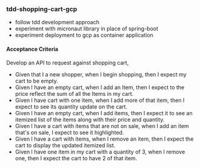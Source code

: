 ### tdd-shopping-cart-gcp

 - follow tdd development approach
 - experiment with micronaut library in place of spring-boot
 - experiment deployment to gcp as container application

#### Acceptance Criteria 

Develop an API to request against shopping cart, 

- Given that I a new shopper, when I begin shopping, then I expect my cart to be empty.
- Given I have an empty cart, when I add an Item, then I expect to the price reflect the sum of all the Items in my cart.
- Given I have cart with one item, when I add more of that item, then I expect to see its quantity update on the cart.
- Given I have an empty cart, when I add items, then I expect it to see an itemized list of the items along with their price and quantity.
- Given I have a cart with items that are not on sale, when I add an item that's on sale, I expect to see it highlighted.
- Given I have a cart with items, when I remove an item, then I expect the cart to display the updated itemized list.
- Given I have one item in my cart with a quantity of 3, when I remove one, then I expect the cart to have 2 of that item.
